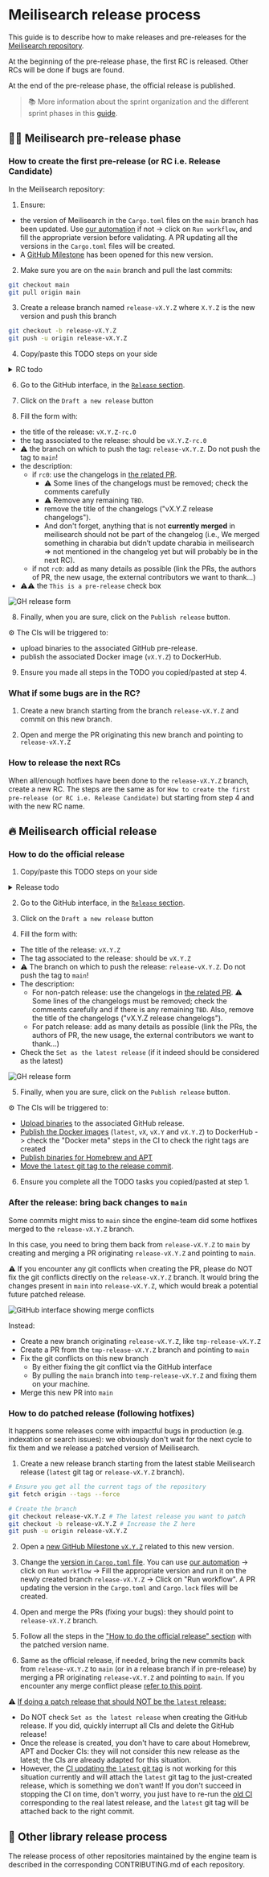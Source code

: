 # Meilisearch release process

This guide is to describe how to make releases and pre-releases for the [Meilisearch repository](https://github.com/meilisearch/meilisearch).

At the beginning of the pre-release phase, the first RC is released. Other RCs will be done if bugs are found.

At the end of the pre-release phase, the official release is published.

> 📚 More information about the sprint organization and the different sprint phases in this [guide](./sprint-organization.md).

## 🏋️‍♂️ Meilisearch pre-release phase

### How to create the first pre-release (or RC i.e. Release Candidate)

In the Meilisearch repository:

1. Ensure:
- the version of Meilisearch in the `Cargo.toml` files on the `main` branch has been updated. Use [our automation](https://github.com/meilisearch/meilisearch/actions/workflows/update-cargo-toml-version.yml) if not -> click on `Run workflow`, and fill the appropriate version before validating. A PR updating all the versions in the `Cargo.toml` files will be created.
- A [GitHub Milestone](https://github.com/meilisearch/meilisearch/milestones) has been opened for this new version.

2. Make sure you are on the `main` branch and pull the last commits:

```bash
git checkout main
git pull origin main
```

3. Create a release branch named `release-vX.Y.Z` where `X.Y.Z` is the new version and push this branch

```bash
git checkout -b release-vX.Y.Z
git push -u origin release-vX.Y.Z
```

4. Copy/paste this TODO steps on your side
<details>
<summary>RC todo</summary>
- [ ] Launch RC on the GitHub interface</br>
- [ ] Adapt changelog in the <a href=https://github.com/meilisearch/engine-team/pulls>related PR</a>: make a commit suggestion, or, if too big, open a PR.</br>
- [ ] Check binaries and Docker images are ready: check the assets are attached to the release + run the Docker image on your machine to ensure it starts correctly (at least)</br>
- [ ] Manually run <a href=https://github.com/meilisearch/meilisearch/actions/workflows/sdks-tests.yml>SDK tests</a> with the new RC (fill in the appropriate Docker tag in the form). Ensure the failing tests are expected</br>
- [ ] Make a message on #ms-release to announce the new RC: highlight the new changes if impactful for other teams, and link the link of the release.</br>
</details>

6. Go to the GitHub interface, in the [`Release` section](https://github.com/meilisearch/meilisearch/releases).

7. Click on the `Draft a new release` button

8. Fill the form with:
- the title of the release: `vX.Y.Z-rc.0`
- the tag associated to the release: should be `vX.Y.Z-rc.0`
- ⚠️ the branch on which to push the tag: `release-vX.Y.Z`. Do not push the tag to `main`!
- the description:
    - if `rc0`: use the changelogs in [the related PR](https://github.com/meilisearch/engine-team/pulls).
        - ⚠️ Some lines of the changelogs must be removed; check the comments carefully
        - ⚠️ Remove any remaining `TBD`.
        - remove the title of the changelogs ("vX.Y.Z release changelogs").
        - And don't forget, anything that is not **currently merged** in meilisearch should not be part of the changelog (i.e., We merged something in charabia but didn’t update charabia in meilisearch => not mentioned in the changelog yet but will probably be in the next RC).
    - if not `rc0`: add as many details as possible (link the PRs, the authors of PR, the new usage, the external contributors we want to thank...)
- ⚠️⚠️ the `This is a pre-release` check box

![GH release form](../assets/gh-pre-release.png)

8. Finally, when you are sure, click on the `Publish release` button.

⚙️ The CIs will be triggered to:
- upload binaries to the associated GitHub pre-release.
- publish the associated Docker image (`vX.Y.Z`) to DockerHub.

9. Ensure you made all steps in the TODO you copied/pasted at step 4.

### What if some bugs are in the RC?

1. Create a new branch starting from the branch `release-vX.Y.Z` and commit on this new branch.

2. Open and merge the PR originating this new branch and pointing to `release-vX.Y.Z`

### How to release the next RCs

When all/enough hotfixes have been done to the `release-vX.Y.Z` branch, create a new RC.
The steps are the same as for `How to create the first pre-release (or RC i.e. Release Candidate)` but starting from step 4 and with the new RC name.

## 🔥 Meilisearch official release

### How to do the official release

1. Copy/paste this TODO steps on your side
<details>
<summary>Release todo</summary>
- [ ] Launch the release on the GitHub interface</br>
- [ ] Check binaries and Docker images are ready: check the assets are attached to the release + run the Docker image on your machine to ensure it starts correctly (at least)</br>
- [ ] Check the <a href="https://github.com/Homebrew/homebrew-core/pulls">Homebrew PR</a> has been created.</br>
- [ ] Once everything is deployed, make a message on #ms-release to announce the new release: if doing a non-patch release, ping the integration-team and docs-team since they should deploy their own scope now.</br>
- [ ] Bring back commits on the release-vX.Y.Z branch into main branch (cf <a href="https://github.com/meilisearch/engine-team/blob/main/resources/meilisearch-release.md#after-the-release-bring-back-changes-to-main">this section</a>)</br>
</details>

2. Go to the GitHub interface, in the [`Release` section](https://github.com/meilisearch/meilisearch/releases).

3. Click on the `Draft a new release` button

4. Fill the form with:
- The title of the release: `vX.Y.Z`
- The tag associated to the release: should be `vX.Y.Z`
- ⚠️ The branch on which to push the release: `release-vX.Y.Z`. Do not push the tag to `main`!
- The description:
    - For non-patch release: use the changelogs in [the related PR](https://github.com/meilisearch/engine-team/pulls). ⚠️ Some lines of the changelogs must be removed; check the comments carefully and if there is any remaining `TBD`. Also, remove the title of the changelogs ("vX.Y.Z release changelogs").
    - For patch release: add as many details as possible (link the PRs, the authors of PR, the new usage, the external contributors we want to thank...)
- Check the `Set as the latest release` (if it indeed should be considered as the latest)

![GH release form](../assets/gh-release.png)

5. Finally, when you are sure, click on the `Publish release` button.

⚙️ The CIs will be triggered to:
- [Upload binaries](https://github.com/meilisearch/meilisearch/actions/workflows/publish-binaries.yml) to the associated GitHub release.
- [Publish the Docker images](https://github.com/meilisearch/meilisearch/actions/workflows/publish-docker-images.yml) (`latest`, `vX`, `vX.Y` and `vX.Y.Z`) to DockerHub -> check the "Docker meta" steps in the CI to check the right tags are created
- [Publish binaries for Homebrew and APT](https://github.com/meilisearch/meilisearch/actions/workflows/publish-apt-brew-pkg.yml)
- [Move the `latest` git tag to the release commit](https://github.com/meilisearch/meilisearch/actions/workflows/latest-git-tag.yml).

6. Ensure you complete all the TODO tasks you copied/pasted at step 1.

### After the release: bring back changes to `main`

Some commits might miss to `main` since the engine-team did some hotfixes merged to the `release-vX.Y.Z` branch.

In this case, you need to bring them back from `release-vX.Y.Z` to `main` by creating and merging a PR originating `release-vX.Y.Z` and pointing to `main`.

⚠️ If you encounter any git conflicts when creating the PR, please do NOT fix the git conflicts directly on the `release-vX.Y.Z` branch. It would bring the changes present in `main` into `release-vX.Y.Z`, which would break a potential future patched release.

![GitHub interface showing merge conflicts](../assets/merge-conflicts.png)

Instead:
- Create a new branch originating `release-vX.Y.Z`, like `tmp-release-vX.Y.Z`
- Create a PR from the `tmp-release-vX.Y.Z` branch and pointing to `main`
- Fix the git conflicts on this new branch
    - By either fixing the git conflict via the GitHub interface
    - By pulling the `main` branch into `temp-release-vX.Y.Z` and fixing them on your machine.
- Merge this new PR into `main`

### How to do patched release (following hotfixes)

It happens some releases come with impactful bugs in production (e.g. indexation or search issues): we obviously don't wait for the next cycle to fix them and we release a patched version of Meilisearch.

1. Create a new release branch starting from the latest stable Meilisearch release (`latest` git tag or `release-vX.Y.Z` branch).

```bash
# Ensure you get all the current tags of the repository
git fetch origin --tags --force

# Create the branch
git checkout release-vX.Y.Z # The latest release you want to patch
git checkout -b release-vX.Y.Z # Increase the Z here
git push -u origin release-vX.Y.Z
```

2. Open a [new GitHub Milestone `vX.Y.Z`](https://github.com/meilisearch/meilisearch/milestones) related to this new version.

3. Change the [version in `Cargo.toml` file](https://github.com/meilisearch/meilisearch/blob/e9b62aacb38f2c7a777adfda55293d407e0d6254/Cargo.toml#L21). You can use [our automation](https://github.com/meilisearch/meilisearch/actions/workflows/update-cargo-toml-version.yml) -> click on `Run workflow` -> Fill the appropriate version and run it on the newly created branch `release-vX.Y.Z` -> Click on "Run workflow". A PR updating the version in the `Cargo.toml` and `Cargo.lock` files will be created.

4. Open and merge the PRs (fixing your bugs): they should point to `release-vX.Y.Z` branch.

5. Follow all the steps in the ["How to do the official release" section](#how-to-do-the-official-release) with the patched version name.

6. Same as the official release, if needed, bring the new commits back from `release-vX.Y.Z` to `main` (or in a release branch if in pre-release) by merging a PR originating `release-vX.Y.Z` and pointing to `main`. If you encounter any merge conflict please [refer to this point](#after-the-release-bring-back-changes-to-main).

⚠️ <ins>If doing a patch release that should NOT be the `latest` release</s>:

- Do NOT check `Set as the latest release` when creating the GitHub release. If you did, quickly interrupt all CIs and delete the GitHub release!
- Once the release is created, you don't have to care about Homebrew, APT and Docker CIs: they will not consider this new release as the latest; the CIs are already adapted for this situation.
- However, the [CI updating the `latest` git tag](https://github.com/meilisearch/meilisearch/actions/workflows/latest-git-tag.yml) is not working for this situation currently and will attach the `latest` git tag to the just-created release, which is something we don't want! If you don't succeed in stopping the CI on time, don't worry, you just have to re-run the [old CI](https://github.com/meilisearch/meilisearch/actions/workflows/latest-git-tag.yml) corresponding to the real latest release, and the `latest` git tag will be attached back to the right commit.

## 🎈 Other library release process

The release process of other repositories maintained by the engine team is described in the corresponding CONTRIBUTING.md of each repository.
